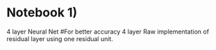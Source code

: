 # Notebook 1)
4 layer Neural Net
#For better accuracy
4 layer Raw implementation of residual layer using one residual unit.
